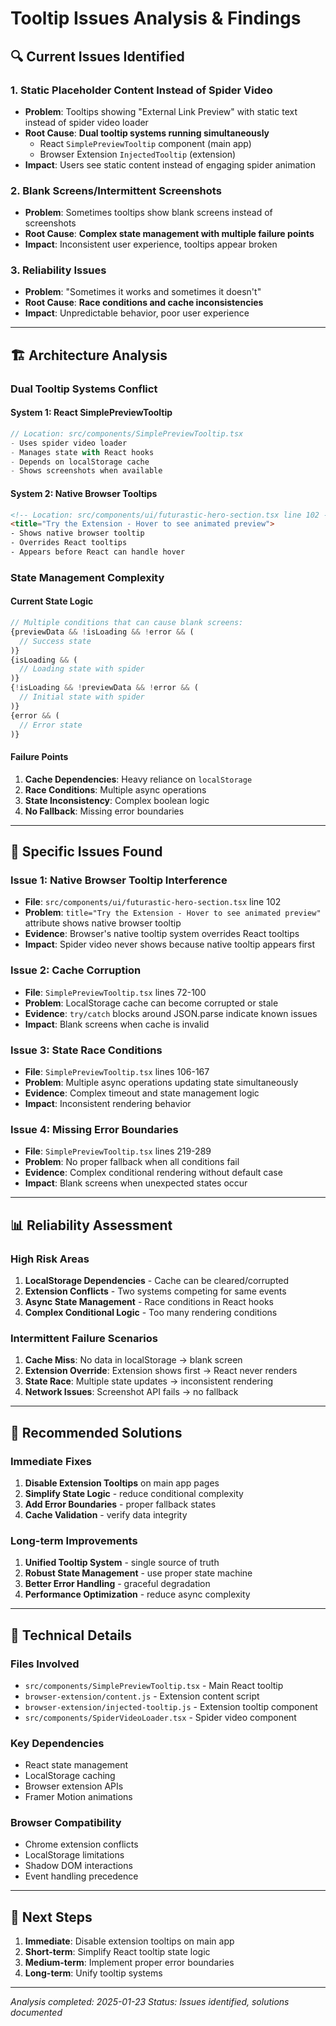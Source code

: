 # Tooltip Issues Analysis & Findings

## 🔍 **Current Issues Identified**

### 1. **Static Placeholder Content Instead of Spider Video**
- **Problem**: Tooltips showing "External Link Preview" with static text instead of spider video loader
- **Root Cause**: **Dual tooltip systems running simultaneously**
  - React `SimplePreviewTooltip` component (main app)
  - Browser Extension `InjectedTooltip` (extension)
- **Impact**: Users see static content instead of engaging spider animation

### 2. **Blank Screens/Intermittent Screenshots**
- **Problem**: Sometimes tooltips show blank screens instead of screenshots
- **Root Cause**: **Complex state management with multiple failure points**
- **Impact**: Inconsistent user experience, tooltips appear broken

### 3. **Reliability Issues**
- **Problem**: "Sometimes it works and sometimes it doesn't"
- **Root Cause**: **Race conditions and cache inconsistencies**
- **Impact**: Unpredictable behavior, poor user experience

---

## 🏗️ **Architecture Analysis**

### **Dual Tooltip Systems Conflict**

#### **System 1: React SimplePreviewTooltip**
```typescript
// Location: src/components/SimplePreviewTooltip.tsx
- Uses spider video loader
- Manages state with React hooks
- Depends on localStorage cache
- Shows screenshots when available
```

#### **System 2: Native Browser Tooltips**
```html
<!-- Location: src/components/ui/futurastic-hero-section.tsx line 102 -->
<title="Try the Extension - Hover to see animated preview">
- Shows native browser tooltip
- Overrides React tooltips
- Appears before React can handle hover
```

### **State Management Complexity**

#### **Current State Logic**
```typescript
// Multiple conditions that can cause blank screens:
{previewData && !isLoading && !error && (
  // Success state
)}
{isLoading && (
  // Loading state with spider
)}
{!isLoading && !previewData && !error && (
  // Initial state with spider
)}
{error && (
  // Error state
)}
```

#### **Failure Points**
1. **Cache Dependencies**: Heavy reliance on `localStorage`
2. **Race Conditions**: Multiple async operations
3. **State Inconsistency**: Complex boolean logic
4. **No Fallback**: Missing error boundaries

---

## 🐛 **Specific Issues Found**

### **Issue 1: Native Browser Tooltip Interference**
- **File**: `src/components/ui/futurastic-hero-section.tsx` line 102
- **Problem**: `title="Try the Extension - Hover to see animated preview"` attribute shows native browser tooltip
- **Evidence**: Browser's native tooltip system overrides React tooltips
- **Impact**: Spider video never shows because native tooltip appears first

### **Issue 2: Cache Corruption**
- **File**: `SimplePreviewTooltip.tsx` lines 72-100
- **Problem**: LocalStorage cache can become corrupted or stale
- **Evidence**: `try/catch` blocks around JSON.parse indicate known issues
- **Impact**: Blank screens when cache is invalid

### **Issue 3: State Race Conditions**
- **File**: `SimplePreviewTooltip.tsx` lines 106-167
- **Problem**: Multiple async operations updating state simultaneously
- **Evidence**: Complex timeout and state management logic
- **Impact**: Inconsistent rendering behavior

### **Issue 4: Missing Error Boundaries**
- **File**: `SimplePreviewTooltip.tsx` lines 219-289
- **Problem**: No proper fallback when all conditions fail
- **Evidence**: Complex conditional rendering without default case
- **Impact**: Blank screens when unexpected states occur

---

## 📊 **Reliability Assessment**

### **High Risk Areas**
1. **LocalStorage Dependencies** - Cache can be cleared/corrupted
2. **Extension Conflicts** - Two systems competing for same events
3. **Async State Management** - Race conditions in React hooks
4. **Complex Conditional Logic** - Too many rendering conditions

### **Intermittent Failure Scenarios**
1. **Cache Miss**: No data in localStorage → blank screen
2. **Extension Override**: Extension shows first → React never renders
3. **State Race**: Multiple state updates → inconsistent rendering
4. **Network Issues**: Screenshot API fails → no fallback

---

## 🎯 **Recommended Solutions**

### **Immediate Fixes**
1. **Disable Extension Tooltips** on main app pages
2. **Simplify State Logic** - reduce conditional complexity
3. **Add Error Boundaries** - proper fallback states
4. **Cache Validation** - verify data integrity

### **Long-term Improvements**
1. **Unified Tooltip System** - single source of truth
2. **Robust State Management** - use proper state machine
3. **Better Error Handling** - graceful degradation
4. **Performance Optimization** - reduce async complexity

---

## 🔧 **Technical Details**

### **Files Involved**
- `src/components/SimplePreviewTooltip.tsx` - Main React tooltip
- `browser-extension/content.js` - Extension content script
- `browser-extension/injected-tooltip.js` - Extension tooltip component
- `src/components/SpiderVideoLoader.tsx` - Spider video component

### **Key Dependencies**
- React state management
- LocalStorage caching
- Browser extension APIs
- Framer Motion animations

### **Browser Compatibility**
- Chrome extension conflicts
- LocalStorage limitations
- Shadow DOM interactions
- Event handling precedence

---

## 📝 **Next Steps**

1. **Immediate**: Disable extension tooltips on main app
2. **Short-term**: Simplify React tooltip state logic
3. **Medium-term**: Implement proper error boundaries
4. **Long-term**: Unify tooltip systems

---

*Analysis completed: 2025-01-23*
*Status: Issues identified, solutions documented*
